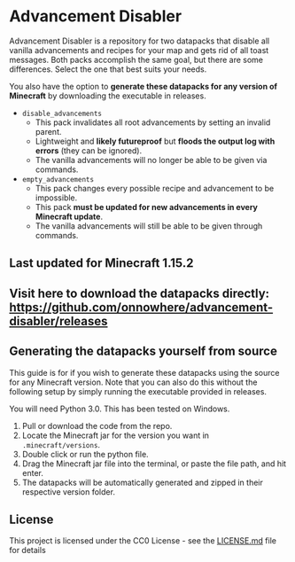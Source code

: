 # Advancement Disabler

Advancement Disabler is a repository for two datapacks that disable all vanilla advancements and recipes for your map and gets rid of all toast messages. Both packs accomplish the same goal, but there are some differences. Select the one that best suits your needs.

You also have the option to **generate these datapacks for any version of Minecraft** by downloading the executable in releases.

- `disable_advancements`
    - This pack invalidates all root advancements by setting an invalid parent.
    - Lightweight and **likely futureproof** but **floods the output log with errors** (they can be ignored).
    - The vanilla advancements will no longer be able to be given via commands.
- `empty_advancements`
    - This pack changes every possible recipe and advancement to be impossible.
    - This pack **must be updated for new advancements in every Minecraft update**.
    - The vanilla advancements will still be able to be given through commands.

## Last updated for Minecraft 1.15.2

## Visit here to download the datapacks directly: https://github.com/onnowhere/advancement-disabler/releases

## Generating the datapacks yourself from source

This guide is for if you wish to generate these datapacks using the source for any Minecraft version. Note that you can also do this without the following setup by simply running the executable provided in releases.

You will need Python 3.0. This has been tested on Windows.

1. Pull or download the code from the repo.
2. Locate the Minecraft jar for the version you want in `.minecraft/versions`.
3. Double click or run the python file.
4. Drag the Minecraft jar file into the terminal, or paste the file path, and hit enter.
5. The datapacks will be automatically generated and zipped in their respective version folder.

## License

This project is licensed under the CC0 License - see the [LICENSE.md](LICENSE.md) file for details
